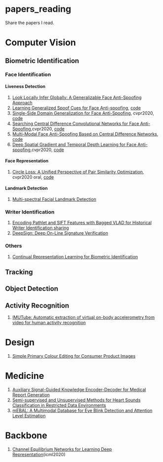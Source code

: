 # papers_reading
Share the papers I read.

# Computer Vision

## Biometric Identification

### Face Identification
#### Liveness Detection
1. [Look Locally Infer Globally: A Generalizable Face Anti-Spoofing Approach](https://arxiv.org/abs/2006.02834)
2. [Learning Generalized Spoof Cues for Face Anti-spoofing](https://arxiv.org/abs/2005.03922), [code](https://github.com/VIS-VAR/LGSC-for-FAS)
3. [Single-Side Domain Generalization for Face Anti-Spoofing](https://arxiv.org/pdf/2004.14043v1.pdf), cvpr2020, [code](https://github.com/taylover-pei/SSDG-CVPR2020)
4. [Searching Central Difference Convolutional Networks for Face Anti-Spoofing](https://arxiv.org/pdf/2003.04092v1.pdf),cvpr2020, [code](https://github.com/ZitongYu/CDCN)
5. [Multi-Modal Face Anti-Spoofing Based on Central Difference Networks](https://arxiv.org/pdf/2004.08388v1.pdf), [code](https://github.com/ZitongYu/CDCN)
6. [Deep Spatial Gradient and Temporal Depth Learning for Face Anti-spoofing](https://arxiv.org/pdf/2003.08061v1.pdf),cvpr2020, [code](https://github.com/clks-wzz/FAS-SGTD)
#### Face Representation
1. [Circle Loss: A Unified Perspective of Pair Similarity Optimization](https://arxiv.org/pdf/2002.10857.pdf), cvpr2020 oral, [code](https://github.com/MegEngine,https://github.com/TinyZeaMays/CircleLoss)
#### Landmark Detection
1. [Multi-spectral Facial Landmark Detection](https://arxiv.org/pdf/2006.05196.pdf)

### Writer Identification
1. [Encoding Pathlet and SIFT Features with Bagged VLAD for Historical Writer Identification](https://ieeexplore.ieee.org/abstract/document/9083956),[sharing](https://mp.weixin.qq.com/s/3EVA36rpGCEad2BTW5IZbA)
2. [DeepSign: Deep On-Line Signature Verification](https://github.com/BiDAlab/DeepSignDB)

### Others
1. [Continual Representation Learning for Biometric Identification](https://arxiv.org/pdf/2006.04455.pdf)

## Tracking

## Object Detection

## Activity Recognition
1. [IMUTube: Automatic extraction of virtual on-body accelerometry from video for human activity recognition](https://arxiv.org/pdf/2006.05675.pdf)

# Design
1. [Simple Primary Colour Editing for Consumer Product Images](https://arxiv.org/pdf/2006.03743.pdf)
  
# Medicine
1. [Auxiliary Signal-Guided Knowledge Encoder-Decoder for Medical Report Generation](https://arxiv.org/pdf/2006.03744.pdf)
2. [Semi-supervised and Unsupervised Methods for Heart Sounds Classification  in Restricted Data Environments](https://arxiv.org/abs/2006.02610)
3. [mEBAL: A Multimodal Database for Eye Blink Detection and Attention Level Estimation](https://arxiv.org/pdf/2006.05327.pdf)

# Backbone
1. [Channel Equilibrium Networks for Learning Deep Representation](https://arxiv.org/pdf/2003.00214.pdf)(icml2020)
